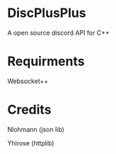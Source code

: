 # DiscPlusPlus

A open source discord API for C++

# Requirments 
Websocket++

# Credits

Nlohmann (json lib)

Yhirose (httplib)

